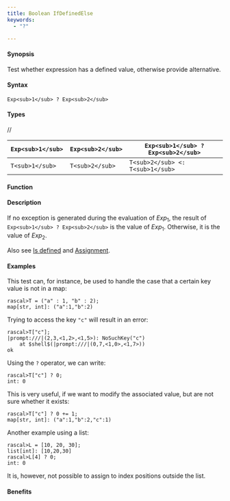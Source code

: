 ```yaml
---
title: Boolean IfDefinedElse
keywords:
  - "?"

---
```


#### Synopsis

Test whether expression has a defined value, otherwise provide alternative.

#### Syntax

`Exp<sub>1</sub> ? Exp<sub>2</sub>`

#### Types

//

| `Exp<sub>1</sub>` | `Exp<sub>2</sub>` | `Exp<sub>1</sub> ? Exp<sub>2</sub>` |
| --- | --- | --- |
| `T<sub>1</sub>`   | `T<sub>2</sub>`   |  `T<sub>2</sub> <: T<sub>1</sub>`  |


#### Function

#### Description

If no exception is generated during the evaluation of _Exp_<sub>1</sub>, the result of `Exp<sub>1</sub> ? Exp<sub>2</sub>` is the value of _Exp_<sub>1</sub>.
Otherwise, it is the value of _Exp_<sub>2</sub>.

Also see [Is defined](/Rascal/Expressions/Values/Boolean/IsDefined) and [Assignment](/Rascal/Statements/Assignment).

#### Examples

This test can, for instance, be used to handle the case that a certain key value is not in a map:

```rascal-shell
rascal>T = ("a" : 1, "b" : 2);
map[str, int]: ("a":1,"b":2)
```
Trying to access the key `"c"` will result in an error:

```rascal-shell
rascal>T["c"];
|prompt:///|(2,3,<1,2>,<1,5>): NoSuchKey("c")
	at $shell$(|prompt:///|(0,7,<1,0>,<1,7>))
ok
```
Using the `?` operator, we can write:

```rascal-shell
rascal>T["c"] ? 0;
int: 0
```
This is very useful, if we want to modify the associated value, but are not sure whether it exists:

```rascal-shell
rascal>T["c"] ? 0 += 1;
map[str, int]: ("a":1,"b":2,"c":1)
```
Another example using a list:

```rascal-shell
rascal>L = [10, 20, 30];
list[int]: [10,20,30]
rascal>L[4] ? 0;
int: 0
```
It is, however, not possible to assign to index positions outside the list.

#### Benefits


